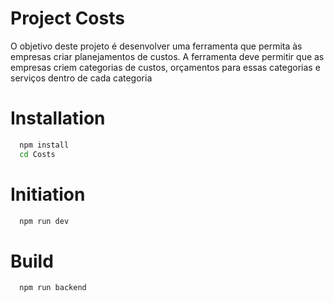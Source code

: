 # Project Costs

O objetivo deste projeto é desenvolver uma ferramenta que permita às empresas criar planejamentos de custos. A ferramenta deve permitir que as empresas criem categorias de custos, orçamentos para essas categorias e serviços dentro de cada categoria


# Installation
```bash
  npm install
  cd Costs
```

# Initiation
```bash
  npm run dev
```

# Build
```bash
  npm run backend
```
